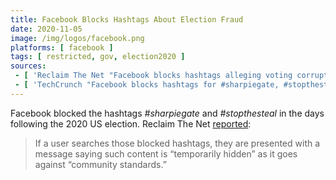 ```yaml
---
title: Facebook Blocks Hashtags About Election Fraud
date: 2020-11-05
image: /img/logos/facebook.png
platforms: [ facebook ]
tags: [ restricted, gov, election2020 ]
sources:
 - [ 'Reclaim The Net "Facebook blocks hashtags alleging voting corruption" by Cindy Harper (6 Nov 2020)', 'https://archive.is/rarkw' ]
 - [ 'TechCrunch "Facebook blocks hashtags for #sharpiegate, #stopthesteal election conspiracies" by Sarah Perez, Taylor Hatmaker (5 Nov 2020)', 'https://archive.is/rarkw' ]
---
```


Facebook blocked the hashtags _#sharpiegate_ and _#stopthesteal_ in the days
following the 2020 US election. Reclaim The Net
[reported](https://reclaimthenet.org/facebook-blocks-hashtags-alleging-voting-corruption/):

> If a user searches those blocked hashtags, they are presented with a message
> saying such content is “temporarily hidden” as it goes against “community
> standards.”
